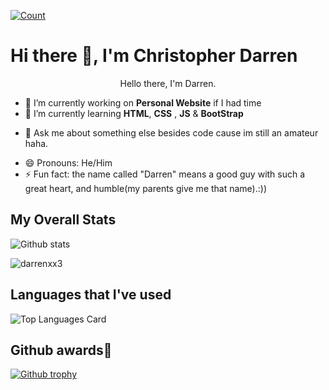 [![Count](https://komarev.com/ghpvc/?username=darrenxx3&style=flat-square&color=orange)](https://github.com/darrenxx3)
# Hi there 👋, I'm Christopher Darren

<p align="center">Hello there, I'm Darren.</p>
  
<!--
**darrenxx3/darrenxx3** is a ✨ _special_ ✨ repository because its `README.md` (this file) appears on your GitHub profile.

Here are some ideas to get you started:-->

- 🔭 I’m currently working on **Personal Website** if I had time
- 🌱 I’m currently learning **HTML**, **CSS** , **JS** & **BootStrap**
<!-- - 👯 I’m looking to collaborate on ...
- 🤔 I’m looking for help with ...-->
- 💬 Ask me about something else besides code cause im still an amateur haha.
<!-- - 📫 How to reach me: ... -->
- 😄 Pronouns: He/Him
- ⚡ Fun fact: the name called "Darren" means a good guy with such a great heart, and humble(my parents give me that name).:)) 

##  My Overall Stats
![Github stats](https://github-readme-stats-sigma-five.vercel.app/api?username=darrenxx3&theme=tokyonight&show_icons=true&count_private=true&)
<p><img align="center" src="https://github-readme-streak-stats.herokuapp.com/?user=darrenxx3&theme=tokyonight" alt="darrenxx3" /></p>

##  Languages that I've used
![Top Languages Card](https://github-readme-stats-sigma-five.vercel.app/api/top-langs/?username=darrenxx3&layout=compact&theme=tokyonight)

## Github awards👑
[![Github trophy](https://github-profile-trophy.vercel.app/?username=darrenxx3&theme=tokyonight)](https://github.com/darrenxx3/github-profile-trophy)
